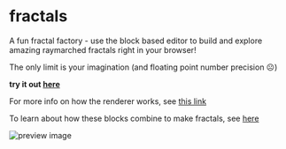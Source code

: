 # fractals
A fun fractal factory - use the block based editor to build and explore amazing raymarched fractals right in your browser!

The only limit is your imagination (and floating point number precision ☹️)

**try it out [here](https://aidanblumlevine.github.io/fractals/)**

For more info on how the renderer works, see [this link](https://michaelwalczyk.com/blog-ray-marching.html)

To learn about how these blocks combine to make fractals, see [here](https://iquilezles.org/articles/menger/)

![preview image](https://aidanblumlevine.github.io/fractals/preview.png)

